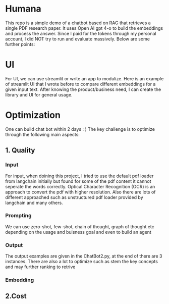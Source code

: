 # Humana

This repo is a simple demo of a chatbot based on RAG that retrieves a single PDF research paper.
It uses Open AI gpt 4-o to build the embeddings and process the answer.
Since I paid for the tokens through my personal account, I did NOT try to run and evaluate massively. Below are some further points:

# UI
For UI, we can use streamlit or write an app to modulize. Here is an example of streamlit UI that I wrote before to compare different embeddings for a given input text. After knowing the product/business need, I can create the library and UI for general usage.

# Optimization
One can build chat bot within 2 days : ) The key challenge is to optimize through the following main aspects:

## 1. Quality
### Input
For input, when doining this project, I tried to use the default pdf loader from langchain initially but found for some of the pdf content it cannot seperate the words correctly. Optical Character Recognition (OCR) is an approach to convert the pdf with higher resolution. Also there are lots of different approached such as unstructured pdf loader provided by langchain and many others. 

### Prompting
We can use zero-shot, few-shot, chain of thought, graph of thought etc depending on the usage and buisness goal and even to build an agent

### Output
The output examples are given in the ChatBot2.py, at the end of there are 3 instances. There are also a lot to optimize such as stem the key concepts and may further ranking to retrive

### Embedding
  
## 2.Cost
